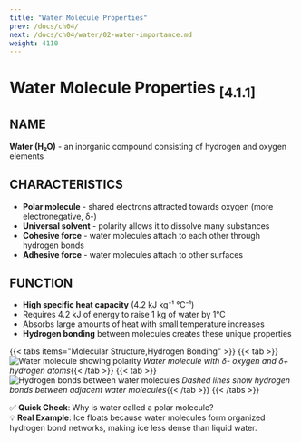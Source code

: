 ```yaml
---
title: "Water Molecule Properties"
prev: /docs/ch04/
next: /docs/ch04/water/02-water-importance.md
weight: 4110
---
```


# Water Molecule Properties <sub>[4.1.1]</sub>

## NAME
**Water (H₂O)** - an inorganic compound consisting of hydrogen and oxygen elements

## CHARACTERISTICS
- **Polar molecule** - shared electrons attracted towards oxygen (more electronegative, δ-)
- **Universal solvent** - polarity allows it to dissolve many substances
- **Cohesive force** - water molecules attach to each other through hydrogen bonds
- **Adhesive force** - water molecules attach to other surfaces

## FUNCTION
- **High specific heat capacity** (4.2 kJ kg⁻¹ °C⁻¹)
- Requires 4.2 kJ of energy to raise 1 kg of water by 1°C
- Absorbs large amounts of heat with small temperature increases
- **Hydrogen bonding** between molecules creates these unique properties

{{< tabs items="Molecular Structure,Hydrogen Bonding" >}}
  {{< tab >}}![Water molecule showing polarity](/ch04/water-polarity.png)
  *Water molecule with δ- oxygen and δ+ hydrogen atoms*{{< /tab >}}
  {{< tab >}}![Hydrogen bonds between water molecules](/ch04/hydrogen-bonds.png) 
  *Dashed lines show hydrogen bonds between adjacent water molecules*{{< /tab >}}
{{< /tabs >}}

✅ **Quick Check**: Why is water called a polar molecule?  
💡 **Real Example**: Ice floats because water molecules form organized hydrogen bond networks, making ice less dense than liquid water.